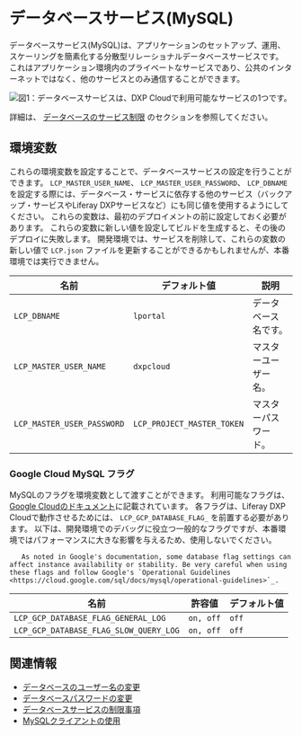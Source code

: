 # データベースサービス(MySQL)

データベースサービス(MySQL)は、アプリケーションのセットアップ、運用、スケーリングを簡素化する分散型リレーショナルデータベースサービスです。 これはアプリケーション環境内のプライベートなサービスであり、公共のインターネットではなく、他のサービスとのみ通信することができます。

![図1：データベースサービスは、DXP Cloudで利用可能なサービスの1つです。](./database-service/images/01.png)

詳細は、 [データベースのサービス制限](../../reference/dxp-cloud-limitations.md#database-service) のセクションを参照してください。

## 環境変数

これらの環境変数を設定することで、データベースサービスの設定を行うことができます。 `LCP_MASTER_USER_NAME`、 `LCP_MASTER_USER_PASSWORD`、 `LCP_DBNAME`を設定する際には、データベース・サービスに依存する他のサービス（バックアップ・サービスやLiferay DXPサービスなど）にも同じ値を使用するようにしてください。 これらの変数は、最初のデプロイメントの前に設定しておく必要があります。 これらの変数に新しい値を設定してビルドを生成すると、その後のデプロイに失敗します。 開発環境では、サービスを削除して、これらの変数の新しい値で `LCP.json` ファイルを更新することができるかもしれませんが、本番環境では実行できません。

| 名前                         | デフォルト値                     | 説明         |
| -------------------------- | -------------------------- | ---------- |
| `LCP_DBNAME`               | `lportal`                  | データベース名です。 |
| `LCP_MASTER_USER_NAME`     | `dxpcloud`                 | マスターユーザー名。 |
| `LCP_MASTER_USER_PASSWORD` | `LCP_PROJECT_MASTER_TOKEN` | マスターパスワード。 |

### Google Cloud MySQL フラグ

MySQLのフラグを環境変数として渡すことができます。 利用可能なフラグは、 [Google Cloudのドキュメント](https://cloud.google.com/sql/docs/mysql/flags)に記載されています。 各フラグは、Liferay DXP Cloudで動作させるためには、 `LCP_GCP_DATABASE_FLAG_` を前置する必要があります。 以下は、開発環境でのデバッグに役立つ一般的なフラグですが、本番環境ではパフォーマンスに大きな影響を与えるため、使用しないでください。

``` warning::
   As noted in Google's documentation, some database flag settings can affect instance availability or stability. Be very careful when using these flags and follow Google's `Operational Guidelines <https://cloud.google.com/sql/docs/mysql/operational-guidelines>`_.
```

| 名前                                     | 許容値       | デフォルト値 |
| -------------------------------------- | --------- | ------ |
| `LCP_GCP_DATABASE_FLAG_GENERAL_LOG`    | `on, off` | `off`  |
| `LCP_GCP_DATABASE_FLAG_SLOW_QUERY_LOG` | `on, off` | `off`  |

## 関連情報

  - [データベースのユーザー名の変更](./changing-your-database-username.md)
  - [データベースパスワードの変更](./changing-your-database-password.md)
  - [データベースサービスの制限事項](../../reference/dxp-cloud-limitations.md#database-service)
  - [MySQLクライアントの使用](../../using-the-liferay-dxp-service/using-the-mysql-client.md)
